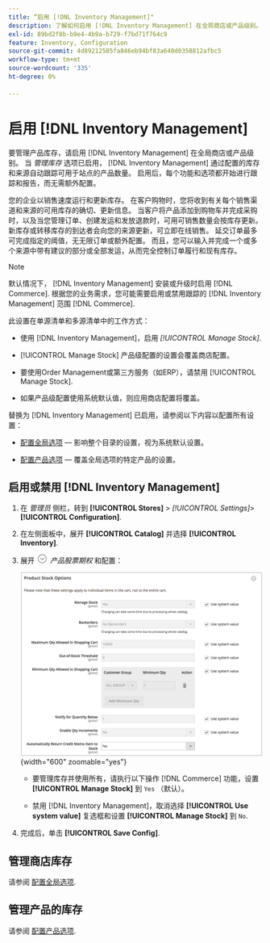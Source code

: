 ```yaml
---
title: “启用 [!DNL Inventory Management]"
description: 了解如何启用 [!DNL Inventory Management] 在全局商店或产品级别。
exl-id: 89bd2f8b-b9e4-4b9a-b729-f7bd71f764c9
feature: Inventory, Configuration
source-git-commit: 4d89212585fa846eb94bf83a640d0358812afbc5
workflow-type: tm+mt
source-wordcount: '335'
ht-degree: 0%

---
```


# 启用 [!DNL Inventory Management]

要管理产品库存，请启用 [!DNL Inventory Management] 在全局商店或产品级别。 当 _管理库存_ 选项已启用， [!DNL Inventory Management] 通过配置的库存和来源自动跟踪可用于站点的产品数量。 启用后，每个功能和选项都开始进行跟踪和报告，而无需额外配置。

您的企业以销售速度运行和更新库存。 在客户购物时，您将收到有关每个销售渠道和来源的可用库存的确切、更新信息。 当客户将产品添加到购物车并完成采购时，以及当您管理订单、创建发运和发放退款时，可用可销售数量会按库存更新。 新库存或转移库存的到达者会向您的来源更新，可立即在线销售。 延交订单最多可完成指定的阈值，无无限订单或额外配置。 而且，您可以输入并完成一个或多个来源中带有建议的部分或全部发运，从而完全控制订单履行和现有库存。

>[!NOTE]
>
>默认情况下， [!DNL Inventory Management] 安装或升级时启用 [!DNL Commerce]. 根据您的业务需求，您可能需要启用或禁用跟踪的 [!DNL Inventory Management] 范围 [!DNL Commerce].

此设置在单源清单和多源清单中的工作方式：

- 使用 [!DNL Inventory Management]，启用 _[!UICONTROL Manage Stock]_.

- [!UICONTROL Manage Stock] 产品级配置的设置会覆盖商店配置。

- 要使用Order Management或第三方服务（如ERP），请禁用 [!UICONTROL Manage Stock].

- 如果产品级配置使用系统默认值，则应用商店配置将覆盖。

替换为 [!DNL Inventory Management] 已启用，请参阅以下内容以配置所有设置：

- [配置全局选项](global-options.md)  — 影响整个目录的设置，视为系统默认设置。

- [配置产品选项](product-options.md)  — 覆盖全局选项的特定产品的设置。

## 启用或禁用 [!DNL Inventory Management]

1. 在 _管理员_ 侧栏，转到 **[!UICONTROL Stores]** > _[!UICONTROL Settings]_>**[!UICONTROL Configuration]**.

1. 在左侧面板中，展开 **[!UICONTROL Catalog]** 并选择 **[!UICONTROL Inventory]**.

1. 展开 ![扩展选择器](../assets/icon-display-expand.png) _产品股票期权_ 和配置：

   ![产品股票期权](assets/config-catalog-inventory-product-stock-options.png){width="600" zoomable="yes"}

   - 要管理库存并使用所有，请执行以下操作 [!DNL Commerce] 功能，设置 **[!UICONTROL Manage Stock]** 到 `Yes` （默认）。

   - 禁用 [!DNL Inventory Management]，取消选择 **[!UICONTROL Use system value]** 复选框和设置 **[!UICONTROL Manage Stock]** 到 `No`.

1. 完成后，单击 **[!UICONTROL Save Config]**.

## 管理商店库存

请参阅 [配置全局选项](global-options.md).

## 管理产品的库存

请参阅 [配置产品选项](product-options.md).
